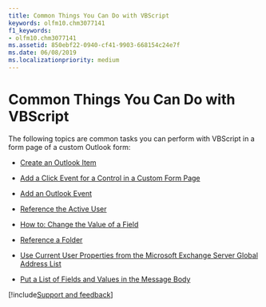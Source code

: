 ```yaml
---
title: Common Things You Can Do with VBScript
keywords: olfm10.chm3077141
f1_keywords:
- olfm10.chm3077141
ms.assetid: 850ebf22-0940-cf41-9903-668154c24e7f
ms.date: 06/08/2019
ms.localizationpriority: medium
---
```



# Common Things You Can Do with VBScript

The following topics are common tasks you can perform with VBScript in a form page of a custom Outlook form:


- [Create an Outlook Item](create-an-outlook-item.md)
    
- [Add a Click Event for a Control in a Custom Form Page](add-a-click-event-for-a-control-in-a-custom-form-page.md)
    
- [Add an Outlook Event](add-an-outlook-event.md)
    
- [Reference the Active User](reference-the-active-user.md)
    
- [How to: Change the Value of a Field](../../Concepts/Forms/change-the-value-of-a-field.md)
    
- [Reference a Folder](reference-a-folder.md)
    
- [Use Current User Properties from the Microsoft Exchange Server Global Address List](use-current-user-properties-from-the-microsoft-exchange-server-global-address-li.md)
    
- [Put a List of Fields and Values in the Message Body](put-a-list-of-fields-and-values-in-the-message-body.md)

[!include[Support and feedback](~/includes/feedback-boilerplate.md)]